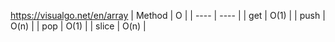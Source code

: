 https://visualgo.net/en/array
| Method | O |
| ---- | ---- |
| get | O(1) |
| push | O(n) |
| pop | O(1) |
| slice | O(n) |
